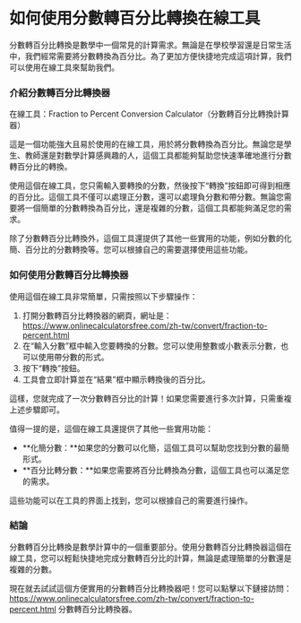 如何使用分數轉百分比轉換在線工具
================

分數轉百分比轉換是數學中一個常見的計算需求。無論是在學校學習還是日常生活中，我們經常需要將分數轉換為百分比。為了更加方便快捷地完成這項計算，我們可以使用在線工具來幫助我們。

### 介紹分數轉百分比轉換器

在線工具：Fraction to Percent Conversion Calculator（分數轉百分比轉換計算器）

這是一個功能強大且易於使用的在線工具，用於將分數轉換為百分比。無論您是學生、教師還是對數學計算感興趣的人，這個工具都能夠幫助您快速準確地進行分數轉百分比的轉換。

使用這個在線工具，您只需輸入要轉換的分數，然後按下“轉換”按鈕即可得到相應的百分比。這個工具不僅可以處理正分數，還可以處理負分數和帶分數。無論您需要將一個簡單的分數轉換為百分比，還是複雜的分數，這個工具都能夠滿足您的需求。

除了分數轉百分比轉換外，這個工具還提供了其他一些實用的功能，例如分數的化簡、百分比的分數轉換等。您可以根據自己的需要選擇使用這些功能。

### 如何使用分數轉百分比轉換器

使用這個在線工具非常簡單，只需按照以下步驟操作：

1. 打開分數轉百分比轉換器的網頁，網址是：<https://www.onlinecalculatorsfree.com/zh-tw/convert/fraction-to-percent.html>
2. 在“輸入分數”框中輸入您要轉換的分數。您可以使用整數或小數表示分數，也可以使用帶分數的形式。
3. 按下“轉換”按鈕。
4. 工具會立即計算並在“結果”框中顯示轉換後的百分比。

這樣，您就完成了一次分數轉百分比的計算！如果您需要進行多次計算，只需重複上述步驟即可。

值得一提的是，這個在線工具還提供了其他一些實用功能：

- **化簡分數：**如果您的分數可以化簡，這個工具可以幫助您找到分數的最簡形式。
- **百分比轉分數：**如果您需要將百分比轉換為分數，這個工具也可以滿足您的需求。

這些功能可以在工具的界面上找到，您可以根據自己的需要進行操作。

### 結論

分數轉百分比轉換是數學計算中的一個重要部分。使用分數轉百分比轉換器這個在線工具，您可以輕鬆快捷地完成分數轉百分比的計算，無論是處理簡單的分數還是複雜的分數。

現在就去試試這個方便實用的分數轉百分比轉換器吧！您可以點擊以下鏈接訪問：https://www.onlinecalculatorsfree.com/zh-tw/convert/fraction-to-percent.html 分數轉百分比轉換器。